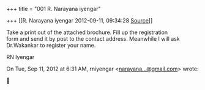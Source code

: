 +++
title = "001 R. Narayana iyengar"

+++
[[R. Narayana iyengar	2012-09-11, 09:34:28 [Source](https://groups.google.com/g/bvparishat/c/NztJ-Ws6oJQ)]]



Take a print out of the attached brochure. Fill up the registration  
form and send it by post to the contact address. Meanwhile I will ask  
Dr.Wakankar to register your name.  
  
RN Iyengar  
  
On Tue, Sep 11, 2012 at 6:31 AM, rniyengar \<[narayana...@gmail.com]()\> wrote:  



